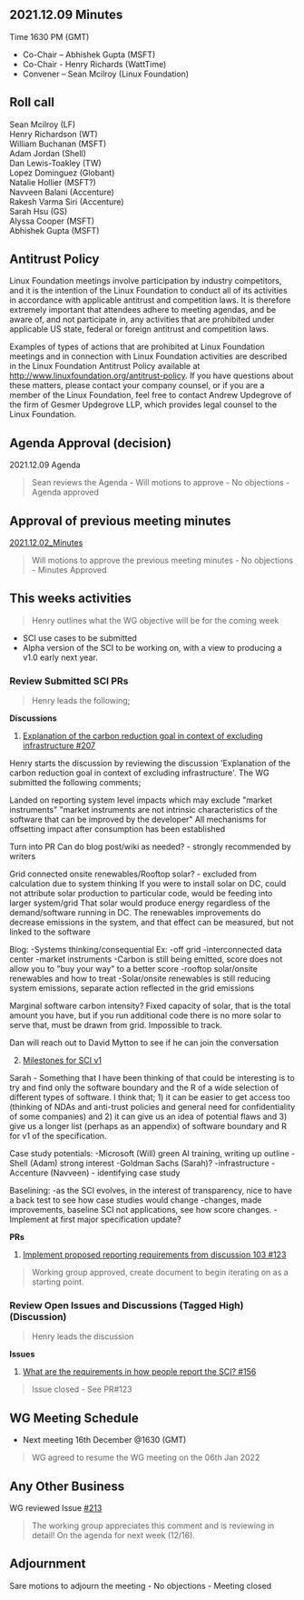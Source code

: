 ## 2021.12.09 Minutes
Time 1630 PM (GMT)

- Co-Chair – Abhishek Gupta (MSFT)
- Co-Chair - Henry Richards (WattTime)
- Convener – Sean Mcilroy (Linux Foundation)

## Roll call
Sean Mcilroy (LF) <br>
Henry Richardson (WT)<br>
William Buchanan (MSFT)<br>
Adam Jordan (Shell)<br>
Dan Lewis-Toakley (TW)<br>
Lopez Dominguez (Globant)<br>
Natalie Hollier (MSFT?)<br>
Navveen Balani (Accenture)<br>
Rakesh Varma Siri (Accenture)<br>
Sarah Hsu (GS)<br>
Alyssa Cooper (MSFT)<br>
Abhishek Gupta (MSFT)<br>
  
## Antitrust Policy
Linux Foundation meetings involve participation by industry competitors, and it is the intention of the Linux Foundation to conduct 
all of its activities in accordance with applicable antitrust and competition laws. 
It is therefore extremely important that attendees adhere to meeting agendas, and be aware of, and not participate in, any activities 
that are prohibited under applicable US state, federal or foreign antitrust and competition laws.

Examples of types of actions that are prohibited at Linux Foundation meetings and in connection with Linux Foundation activities are 
described in the Linux Foundation Antitrust Policy available at http://www.linuxfoundation.org/antitrust-policy. 
If you have questions about these matters, please contact your company counsel, or if you are a member of the Linux Foundation, 
feel free to contact Andrew Updegrove of the firm of Gesmer Updegrove LLP, which provides legal counsel to the Linux Foundation.
  
## Agenda Approval (decision) 
2021.12.09 Agenda

> Sean reviews the Agenda - Will motions to approve - No objections - Agenda approved
  
## Approval of previous meeting minutes
[2021.12.02_Minutes](https://github.com/Green-Software-Foundation/standards_wg/blob/main/Agenda_Minutes/2021.12.02_minutes.md)

> Will motions to approve the previous meeting minutes - No objections - Minutes Approved

## This weeks activities

> Henry outlines what the WG objective will be for the coming week

  - SCI use cases to be submitted
  - Alpha version of the SCI to be working on, with a view to producing a v1.0 early next year.

### Review Submitted SCI PRs

> Henry leads the following;

**Discussions**

1. [Explanation of the carbon reduction goal in context of excluding infrastructure #207](https://github.com/Green-Software-Foundation/software_carbon_intensity/discussions/207)

Henry starts the discussion by reviewing the discussion 'Explanation of the carbon reduction goal in context of excluding infrastructure'.
The WG submitted the following comments;

Landed on reporting system level impacts
which may exclude "market instruments"
"market instruments are not intrinsic characteristics of the software that can be improved by the developer"
All mechanisms for offsetting impact after consumption has been established

Turn into PR
Can do blog post/wiki as needed? - strongly recommended by writers

Grid connected onsite renewables/Rooftop solar? - excluded from calculation due to system thinking
If you were to install solar on DC, could not attribute solar production to particular code, would be feeding into larger system/grid
That solar would produce energy regardless of the demand/software running in DC.
The renewables improvements do decrease emissions in the system, and that effect can be measured, but not linked to the software

Blog:
-Systems thinking/consequential
Ex:
-off grid
-interconnected data center
-market instruments
-Carbon is still being emitted, score does not allow you to "buy your way" to a better score
-rooftop solar/onsite renewables and how to treat
-Solar/onsite renewables is still reducing system emissions, separate action reflected in the grid emissions

Marginal software carbon intensity?
Fixed capacity of solar, that is the total amount you have, but if you run additional code there is no more solar to serve that, must be drawn from grid. Impossible to track.

Dan will reach out to David Mytton to see if he can join the conversation

2. [Milestones for SCI v1](https://github.com/Green-Software-Foundation/software_carbon_intensity/discussions/212)

Sarah - Something that I have been thinking of that could be interesting is to try and find only the software boundary and the R of a wide selection of different types of software.
I think that; 1) it can be easier to get access too (thinking of NDAs and anti-trust policies and general need for confidentiality of some companies) and 2) it can give us an idea of potential flaws and 3) give us a longer list (perhaps as an appendix) of software boundary and R for v1 of the specification.

Case study potentials:
-Microsoft (Will) green AI training, writing up outline
-Shell (Adam) strong interest
-Goldman Sachs (Sarah)? -infrastructure
-Accenture (Navveen) - identifying case study

Baselining:
-as the SCI evolves, in the interest of transparency, nice to have a back test to see how case studies would change
-changes, made improvements, baseline SCI not applications, see how score changes.
-Implement at first major specification update?

**PRs**

1. [Implement proposed reporting requirements from discussion 103 #123](https://github.com/Green-Software-Foundation/software_carbon_intensity/pull/123)

> Working group approved, create document to begin iterating on as a starting point.

### Review Open Issues and Discussions (Tagged High) (Discussion)

> Henry leads the discussion

**Issues**

1. [What are the requirements in how people report the SCI? #156](https://github.com/Green-Software-Foundation/software_carbon_intensity/issues/156)

> Issue closed - See PR#123

## WG Meeting Schedule

- Next meeting 16th December @1630 (GMT) 

> WG agreed to resume the WG meeting on the 06th Jan 2022

## Any Other Business

WG reviewed Issue [#213](https://github.com/Green-Software-Foundation/software_carbon_intensity/issues/213)

> The working group appreciates this comment and is reviewing in detail! On the agenda for next week (12/16).

## Adjournment

Sare motions to adjourn the meeting - No objections - Meeting closed

